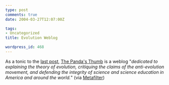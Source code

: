 ```yaml
---
type: post
comments: true
date: 2004-03-27T12:07:00Z

tags:
- Uncategorized
title: Evolution Weblog

wordpress_id: 468
---
```


As a tonic to the [last post](http://helium3.blogdns.com/archive/2004/03/1215), [The Panda's Thumb](http://pandasthumb.org/) is a weblog "_dedicated to explaining the theory of evolution, critiquing the claims of the anti-evolution movement, and defending the integrity of science and science education in America and around the world._" (via [Metafilter](http://www.metafilter.com))
